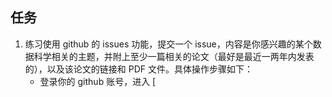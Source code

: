## 任务




1. 练习使用 github 的 issues 功能，提交一个 issue，内容是你感兴趣的某个数据科学相关的主题，并附上至少一篇相关的论文（最好是最近一两年内发表的），以及该论文的链接和 PDF 文件。具体操作步骤如下：
    - 登录你的 github 账号，进入 [